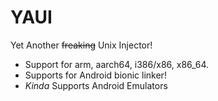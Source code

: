 # YAUI
Yet Another ~~freaking~~ Unix Injector! 

- Support for arm, aarch64, i386/x86, x86_64.
- Supports for Android bionic linker! 
- *Kinda* Supports Android Emulators

